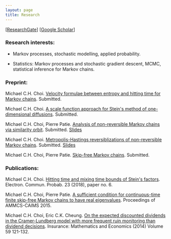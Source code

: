 ```yaml
---
layout: page
title: Research 
---
```

\[[ResearchGate](https://www.researchgate.net/profile/Michael_Chek_Hin_Choi)\] \[[Google Scholar](https://scholar.google.com.hk/citations?view_op=list_works&hl=en&user=lNt8be0AAAAJ)\]

### Research interests:

- Markov processes, stochastic modelling, applied probability.

- Statistics: Markov processes and stochastic gradient descent, MCMC, statistical inference for Markov chains.

### Preprint: 

Michael C.H. Choi. [Velocity formulae between entropy and hitting time for Markov chains](/menu/entropy.pdf). Submitted.

Michael C.H. Choi. [A scale function approach for Stein's method of one-dimensional diffusions](/menu/ScalefunctionSteinmethod.pdf). Submitted.

Michael C.H. Choi, Pierre Patie. [Analysis of non-reversible Markov chains via similarity orbit](http://mchchoi.github.io/menu/paper.pdf). Submitted. [Slides](/menu/BExam_Michael.pdf)

Michael C.H. Choi. [Metropolis-Hastings reversiblizations of non-reversible Markov chains](https://arxiv.org/abs/1706.00068). Submitted. [Slides](/menu/BExam_Michael.pdf)

Michael C.H. Choi, Pierre Patie. [Skip-free Markov chains](https://www.researchgate.net/publication/308265576_Skip-free_Markov_chains). Submitted. 

### Publications: 

Michael C.H. Choi. [Hitting time and mixing time bounds of Stein's factors](https://projecteuclid.org/euclid.ecp/1518663615#info). Electron. Commun. Probab. 23 (2018), paper no. 6.

Michael C.H. Choi, Pierre Patie. [A sufficient condition for continuous-time finite skip-free Markov chains to have real eigenvalues](http://link.springer.com/chapter/10.1007/978-3-319-30379-6_48). Proceedings of AMMCS-CAIMS 2015. 

Michael C.H. Choi, Eric C.K. Cheung. [On the expected discounted dividends in the Cramer-Lundberg model with more frequent ruin monitoring than dividend decisions](http://dx.doi.org/10.1016/j.insmatheco.2014.08.009). Insurance: Mathematics and Economics (2014) Volume 59 121-132.


